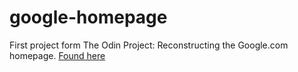 # google-homepage
First project form The Odin Project: Reconstructing the Google.com homepage.
<a href="http://www.theodinproject.com/web-development-101/html-css?ref=lnav">Found here</a>
